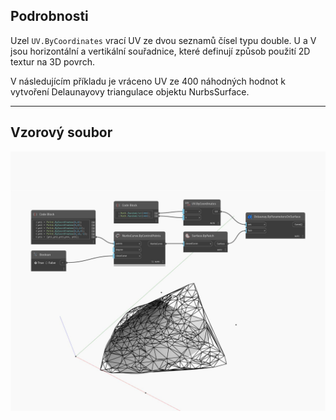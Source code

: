 ## Podrobnosti
Uzel `UV.ByCoordinates` vrací UV ze dvou seznamů čísel typu double. U a V jsou horizontální a vertikální souřadnice, které definují způsob použití 2D textur na 3D povrch.

V následujícím příkladu je vráceno UV ze 400 náhodných hodnot k vytvoření Delaunayovy triangulace objektu NurbsSurface.

___
## Vzorový soubor

![ByCoordinates](./Autodesk.DesignScript.Geometry.UV.ByCoordinates_img.jpg)

